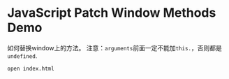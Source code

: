 JavaScript Patch Window Methods Demo
====================================

如何替换window上的方法。
注意：`arguments`前面一定不能加`this.`，否则都是`undefined`.

```
open index.html
```

